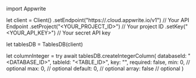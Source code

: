 import Appwrite

let client = Client()
    .setEndpoint("https://<REGION>.cloud.appwrite.io/v1") // Your API Endpoint
    .setProject("<YOUR_PROJECT_ID>") // Your project ID
    .setKey("<YOUR_API_KEY>") // Your secret API key

let tablesDB = TablesDB(client)

let columnInteger = try await tablesDB.createIntegerColumn(
    databaseId: "<DATABASE_ID>",
    tableId: "<TABLE_ID>",
    key: "",
    required: false,
    min: 0, // optional
    max: 0, // optional
    default: 0, // optional
    array: false // optional
)

